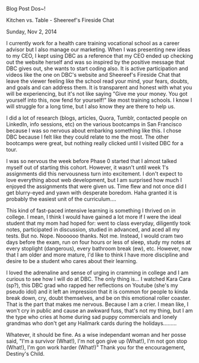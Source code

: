 Blog Post Dos~!

Kitchen vs. Table - Sheereef's Fireside Chat

Sunday, Nov 2, 2014

I currently work for a health care training vocational school as a career advisor but I also manage our marketing. When I was presenting new ideas to my CEO, I kept using DBC as a reference that my CEO ended up checking out the website herself and was so inspired by the positive message that DBC gives out, she wants to start coding also. It is active participation and videos like the one on DBC's website and  Sheereef's Fireside Chat that leave the viewer feeling like the school read your mind, your fears, doubts, and goals and can address them. It is transparent and honest with what you will be experiencing, but it's not like saying "Give me your money. You got yourself into this, now fend for yourself!" like most training schools. I know I will struggle for a long time, but I also know they are there to help us.

I did a lot of research (blogs, articles, Quora, Tumblr, contacted people on LinkedIn, info sessions, etc) on the various bootcamps in San Francisco because I was so nervous about embarking something like this. I chose DBC because I felt like they could relate to me the most. The other bootcamps were great, but nothing really clicked until I visited DBC for a tour.

I was so nervous the week before Phase 0 started that I almost talked myself out of starting this cohort. However, it wasn't until week 1's assignments did this nervousness turn into excitement. I don't expect to love everything about web development, but I am surprised how much I enjoyed the assignments that were given us. Time flew and not once did I get blurry-eyed and yawn with desperate boredom. Haha granted it is probably the easiest unit of the curriculum....

This kind of fast-paced intensive learning is something I thrived on in college. I mean, I think I would have gained a lot more if I were the ideal student that my mom had hoped for: went to class everyday, diligently took notes, participated in discussion, studied in advanced, and aced all my tests. But no. Nope. Noooooo thanks. Not me. Instead, I would cram two days before the exam, run on four hours or less of sleep, study my notes at every stoplight (dangerous), every bathroom break (ew), etc. However, now that I am older and more mature, I'd like to think I have more discipline and desire to be a student who cares about their learning.

I loved the adrenaline and sense of urging in cramming in college and I am curious to see how I will do at DBC. The only thing is... I watched Kara Cara (sp?), this DBC grad who rapped her reflections on Youtube (she's my pseudo idol) and it left an impression that it is common for people to kinda break down, cry, doubt themselves, and be on this emotional roller coaster. That is the part that makes me nervous. Because I am a crier. I mean like, I won't cry in public and cause an awkward fuss, that's not my thing, but I am the type who cries at home during sad puppy commercials and lonely grandmas who don't get any Hallmark cards during the holidays.........

Whatever, it should be fine. As a wise independant woman and her posse said, "I'm a survivor (What!), I'm not gon give up (What!), I'm not gon stop (What!), I'm gon work harder (What!)" Thank you for the encouragement, Destiny's Child.